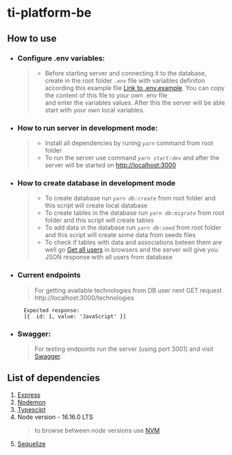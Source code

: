 # ti-platform-be

## How to use

- ### Configure .env variables:

  > - Before starting server and connecting it to the database, create in the root folder _`.env`_ file with variables definiton  
  >   according this example file [Link to .env.example](./.env.example). You can copy the content of this file to your own .env file  
  >   and enter the variables values. After this the server will be able start with your own local variables.

- ### How to run server in development mode:
  > - Install all dependencies by runing _`yarn`_ command from root folder
  > - To run the server use command _`yarn start:dev`_ and after the server will be started on [http://localhost:3000](http://localhost:3000)
- ### How to create database in development mode
  > - To create database run _`yarn db:create`_ from root folder and this script will create local database
  > - To create tables in the database run _`yarn db:migrate`_ from root folder and this script will create tables
  > - To add data in the database run _`yarn db:seed`_ from root folder and this script will create some data from seeds files
  > - To check if tables with data and associations beteen them are well go [Get all users](http://localhost:3000/users) in browsers and the server will give you JSON response with all users from database
- ### Current endpoints
  > For getting available technologies from DB user next GET request http://localhost:3000/technologies
  ```
    Expected response:
    [{  id: 1, value: 'JavaScript' }]
  ```
- ### Swagger:
  >   For testing endpoints run the server (using port 3001) and visit [Swagger](http://localhost:3001/swagger/).
## List of dependencies

1. [Express](https://expressjs.com/)
2. [Nodemon](https://www.npmjs.com/package/nodemon)
3. [Typescipt](https://yarnpkg.com/package/typescript)
4. Node version - 16.16.0 LTS
   > to browse between node versions use [NVM](https://github.com/coreybutler/nvm-windows)
5. [Sequelize](https://sequelize.org/)
